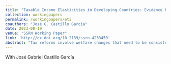 ```yaml
---
title: "Taxable Income Elasticities in Developing Countries: Evidence From Ecuador"
collection: workingpapers
permalink: /workingpapers/eti
coauthors: "José G. Castillo García"
date: 2023-08-19
venue: "SSRN Working Paper"
link: 'http://dx.doi.org/10.2139/ssrn.4233450'
abstract: "Tax reforms involve welfare changes that need to be consistently measured. Pivotal parameter in such empirical efforts is the Elasticity of Taxable Income (ETI). This paper contributes to the estimation of the ETI in developing economies. We rely on a research design based on Ecuador's Reformatory Law of Tax Equity of 2007. By using personal income tax administrative records, we show that, on average, the ETI (net-of-MTR) of the aggregated gross income is around -0.23. Also, we find evidence of heterogeneous responses to tax policy shocks through changes in Marginal Tax Rates, conditional on income levels; a one percentage point increase in the MTR leads to an increase of 0.15 percentage points of the aggregated gross income in lower-income taxpayers, while for higher-income taxpayers we report a null effect. Results are robust to different specifications and adjustments proposed due to parallel changes in deduction policies."
---
```

With José Gabriel Castillo García